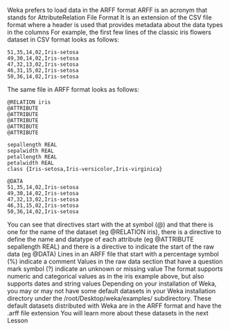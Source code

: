 Weka prefers to load data in the ARFF format ARFF is an acronym that stands for AttributeRelation File Format It is an extension of the CSV file format where a header is used that
provides metadata about the data types in the columns For example, the first few lines of the
classic iris flowers dataset in CSV format looks as follows:

```
51,35,14,02,Iris-setosa
49,30,14,02,Iris-setosa
47,32,13,02,Iris-setosa
46,31,15,02,Iris-setosa
50,36,14,02,Iris-setosa
```

The same file in ARFF format looks as follows:

```
@RELATION iris
@ATTRIBUTE
@ATTRIBUTE
@ATTRIBUTE
@ATTRIBUTE
@ATTRIBUTE

sepallength REAL
sepalwidth REAL
petallength REAL
petalwidth REAL
class {Iris-setosa,Iris-versicolor,Iris-virginica}

@DATA
51,35,14,02,Iris-setosa
49,30,14,02,Iris-setosa
47,32,13,02,Iris-setosa
46,31,15,02,Iris-setosa
50,36,14,02,Iris-setosa
```

You can see that directives start with the at symbol (@) and that there is one for the name
of the dataset (eg @RELATION iris), there is a directive to define the name and datatype of
each attribute (eg @ATTRIBUTE sepallength REAL) and there is a directive to indicate the
start of the raw data (eg @DATA) Lines in an ARFF file that start with a percentage symbol
(%) indicate a comment Values in the raw data section that have a question mark symbol (?)
indicate an unknown or missing value The format supports numeric and categorical values
as in the iris example above, but also supports dates and string values Depending on your
installation of Weka, you may or may not have some default datasets in your Weka installation
directory under the /root/Desktop/weka/examples/ subdirectory. These default datasets distributed with Weka are in
the ARFF format and have the .arff file extension You will learn more about these datasets
in the next Lesson